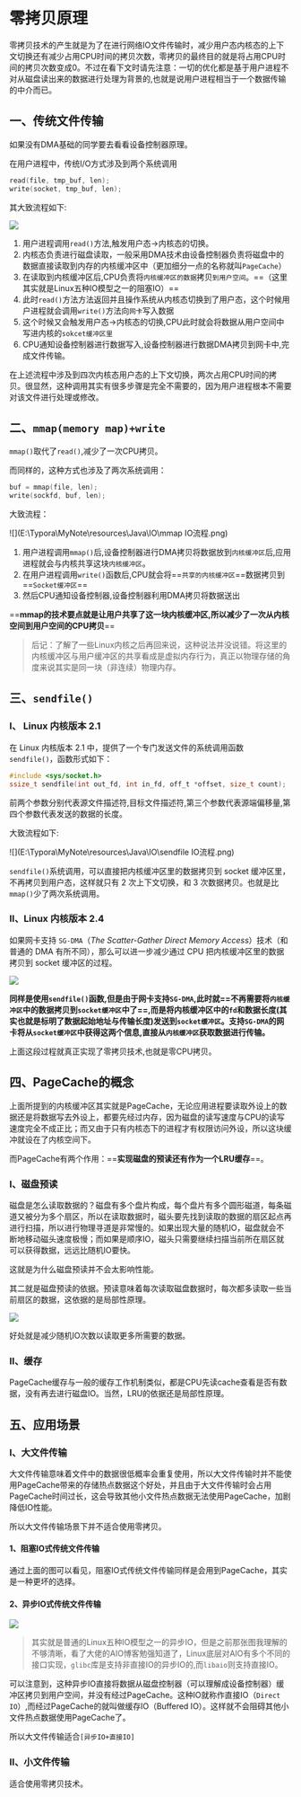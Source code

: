 # 零拷贝原理

零拷贝技术的产生就是为了在进行网络IO文件传输时，减少用户态内核态的上下文切换还有减少占用CPU时间的拷贝次数，零拷贝的最终目的就是将占用CPU时间的拷贝次数变成0。不过在看下文时请先注意：一切的优化都是基于用户进程不对从磁盘读出来的数据进行处理为背景的,也就是说用户进程相当于一个数据传输的中介而已。

## 一、传统文件传输

如果没有DMA基础的同学要去看看设备控制器原理。

在用户进程中，传统I/O方式涉及到两个系统调用

```c
read(file, tmp_buf, len);
write(socket, tmp_buf, len);
```

其大致流程如下:



<img src="E:\Typora\MyNote\resources\Java\IO\传统IO方式的传输过程.png" />

1. 用户进程调用`read()`方法,触发用户态→内核态的切换。
2. 内核态负责进行磁盘读取，一般采用DMA技术由设备控制器负责将磁盘中的数据直接读取到内存的内核缓冲区中（更加细分一点的名称就叫`PageCache`）
3. 在读取到内核缓冲区后,CPU负责将`内核缓冲区的数据`拷贝`到用户空间`。==（这里其实就是Linux五种IO模型之一的阻塞IO）==
4. 此时`read()`方法方法返回并且操作系统从内核态切换到了用户态，这个时候用户进程就会调用`write()`方法向`网卡`写入数据
5. 这个时候又会触发用户态→内核态的切换,CPU此时就会将数据从用户空间中写进内核的`sokcet缓冲区里`
6. CPU通知设备控制器进行数据写入,设备控制器进行数据DMA拷贝到网卡中,完成文件传输。

在上述流程中涉及到四次内核态用户态的上下文切换，两次占用CPU时间的拷贝。很显然，这种调用其实有很多步骤是完全不需要的，因为用户进程根本不需要对该文件进行处理或修改。

## 二、`mmap(memory map)+write`

`mmap()`取代了`read()`,减少了一次CPU拷贝。

而同样的，这种方式也涉及了两次系统调用：

```c
buf = mmap(file, len);
write(sockfd, buf, len);
```

大致流程：

![](E:\Typora\MyNote\resources\Java\IO\mmap IO流程.png)

1. 用户进程调用`mmap()`后,设备控制器进行DMA拷贝将数据放到`内核缓冲区`后,应用进程就会与内核共享这块`内核缓冲区`。
2. 在用户进程调用`write()`函数后,CPU就会将==`共享的内核缓冲区`==数据拷贝到==`Socket缓冲区`==
3. 然后CPU通知设备控制器,设备控制器利用DMA拷贝将数据送出

==**mmap的技术要点就是让用户共享了这一块内核缓冲区,所以减少了一次从内核空间到用户空间的CPU拷贝**==

> 后记：了解了一些Linux内核之后再回来说，这种说法并没说错。将这里的内核缓冲区与用户缓冲区的共享看成是虚拟内存行为，真正以物理存储的角度来说其实是同一块（非连续）物理内存。

## 三、`sendfile()`

### Ⅰ、 Linux 内核版本 2.1

在 Linux 内核版本 2.1 中，提供了一个专门发送文件的系统调用函数 `sendfile()`，函数形式如下：

```c
#include <sys/socket.h>
ssize_t sendfile(int out_fd, int in_fd, off_t *offset, size_t count);
```

前两个参数分别代表源文件描述符,目标文件描述符,第三个参数代表源端偏移量,第四个参数代表发送的数据的长度。

大致流程如下:

![](E:\Typora\MyNote\resources\Java\IO\sendfile IO流程.png)

`sendfile()`系统调用，可以直接把内核缓冲区里的数据拷贝到 socket 缓冲区里，不再拷贝到用户态，这样就只有 2 次上下文切换，和 3 次数据拷贝。也就是比`mmap()`少了两次系统调用。

### Ⅱ、Linux 内核版本 2.4

如果网卡支持 `SG-DMA`（*The Scatter-Gather Direct Memory Access*）技术（和普通的 DMA 有所不同），那么可以进一步减少通过 CPU 把内核缓冲区里的数据拷贝到 socket 缓冲区的过程。

![](E:\Typora\MyNote\resources\Java\IO\SG-DMA技术下的sendfile()IO过程.png)

**同样是使用`sendfile()`函数,但是由于网卡支持`SG-DMA`,此时就==不再需要将`内核缓冲区`中的数据拷贝到`socket缓冲区`中了==,而是将内核缓冲区中的`fd`和数据长度(其实也就是标明了数据起始地址与传输长度)发送到`socket缓冲区`。支持`SG-DMA`的网卡将从`socket缓冲区`中获得这两个信息,直接从`内核缓冲区`获取数据进行传输。**

上面这段过程就真正实现了零拷贝技术,也就是零CPU拷贝。

## 四、PageCache的概念

上面所提到的内核缓冲区其实就是PageCache，无论应用进程要读取外设上的数据还是将数据写去外设上，都要先经过内存，因为磁盘的读写速度与CPU的读写速度完全不成正比；而又由于只有内核态下的进程才有权限访问外设，所以这块缓冲就设在了内核空间下。

而PageCache有两个作用：==**实现磁盘的预读还有作为一个LRU缓存**==。

### Ⅰ、磁盘预读

磁盘是怎么读取数据的？磁盘有多个盘片构成，每个盘片有多个圆形磁道，每条磁道又被分为多个扇区，所以在读取数据时，磁头要先找到读取的数据的扇区起点再进行扫描，所以进行物理寻道是非常慢的。如果出现大量的随机IO，磁盘就会不断地移动磁头速度极慢；而如果是顺序IO，磁头只需要继续扫描当前所在扇区就可以获得数据，远远比随机IO要快。

这就是为什么磁盘预读并不会太影响性能。

其二就是磁盘预读的依据。预读意味着每次读取磁盘数据时，每次都多读取一些当前扇区的数据，这依据的是局部性原理。

![](E:\Typora\MyNote\resources\Java\IO\局部性原理.png)

好处就是减少随机IO次数以读取更多所需要的数据。

### Ⅱ、缓存

PageCache缓存与一般的缓存工作机制类似，都是CPU先读cache查看是否有数据，没有再去进行磁盘IO。当然，LRU的依据还是局部性原理。

## 五、应用场景

### Ⅰ、大文件传输

大文件传输意味着文件中的数据很低概率会重复使用，所以大文件传输时并不能使用PageCache带来的存储热点数据这个好处，并且由于大文件传输时会占用PageCache时间过长，这会导致其他小文件热点数据无法使用PageCache，加剧降低IO性能。

所以大文件传输场景下并不适合使用零拷贝。

#### 1、阻塞IO式传统文件传输

通过上面的图可以看见，阻塞IO式传统文件传输同样是会用到PageCache，其实是一种更坏的选择。

#### 2、异步IO式传统文件传输

![](E:\Typora\MyNote\resources\Java\IO\异步IO处理大文件传输.png)

> 其实就是普通的Linux五种IO模型之一的异步IO，但是之前那张图我理解的不够清晰，看了大佬的AIO博客勉强知道了，Linux底层对AIO有多个不同的接口实现，`glibc`库是支持非直接IO的异步IO的,而`libaio`则支持直接IO。

可以注意到，这种异步IO直接将数据从磁盘控制器（可以理解成设备控制器）缓冲区拷贝到用户空间，并没有经过PageCache。这种IO就称作直接IO（`Direct IO`）,而经过PageCache的就叫做缓存IO（Buffered IO）。这样就不会阻碍其他小文件热点数据使用PageCache了。

所以大文件传输适合`[异步IO+直接IO]`

### Ⅱ、小文件传输

适合使用零拷贝技术。